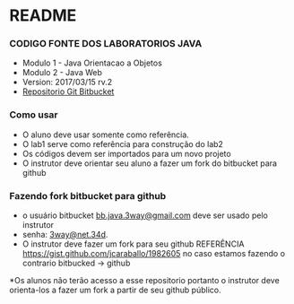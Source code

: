 # README #



### CODIGO FONTE DOS LABORATORIOS JAVA ###

* Modulo 1 - Java Orientacao a Objetos
* Modulo 2 - Java Web
* Version: 2017/03/15 rv.2
* [Repositorio Git Bitbucket](https://treinamento3way@bitbucket.org/treinamento3way/)

### Como usar ###

* O aluno deve usar somente como referência.
* O lab1 serve como referência para construção do lab2
* Os códigos devem ser importados para um novo projeto 
* O instrutor deve orientar seu aluno a fazer um fork do bitbucket para github

### Fazendo fork bitbucket para github ###

* o usuário bitbucket bb.java.3way@gmail.com deve ser usado pelo instrutor
* senha: 3way@net.34d.
* O instrutor deve fazer um fork para seu github
REFERÊNCIA https://gist.github.com/jcaraballo/1982605 
no caso estamos fazendo o contrario bitbucked -> github

*Os alunos não terão acesso a esse repositorio portanto o instrutor deve orienta-los a fazer um fork a partir de seu github público.